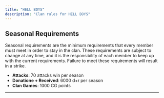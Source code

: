 ```yaml
---
title: "HELL BOYS"
description: "Clan rules for HELL BOYS"
---
```


## Seasonal Requirements

Seasonal requirements are the minimum requirements that every member must meet in order to stay in the clan. These requirements are subject to change at any time, and it is the responsibility of each member to keep up with the current requirements. Failure to meet these requirements will result in a strike.

- **Attacks**: 70 attacks win per season
- **Donatione + Received**: 6000 d+r per season
- **Clan Games**: 1000 CG points

---
